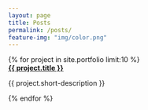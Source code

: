 ```yaml
---
layout: page
title: Posts
permalink: /posts/
feature-img: "img/color.png"
---
```

  <div class="work">
    {% for project in site.portfolio limit:10 %}
    <div class="project">
        <a href="{{ project.url | prepend: site.baseurl }}">
        </a>
      <div class="project-description">
        <a href="{{ project.url | prepend: site.baseurl }}"><strong>{{ project.title }}</strong></a>
        <p>{{ project.short-description }}</p>
      </div>
    </div>
    {% endfor %}
  </div>


